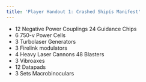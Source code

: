```yaml
---
title: 'Player Handout 1: Crashed Shipís Manifest'
---
```


- 12 Negative Power Couplings 24 Guidance Chips
- 6 750-v Power Cells
- 3 Turbolaser Generators
- 3 Firelink modulators
- 4 Heavy Laser Cannons 48 Blasters
- 3 Vibroaxes
- 12 Datapads
- 3 Sets Macrobinoculars

